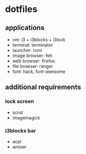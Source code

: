 # dotfiles

## applications
- vm: i3 + i3blocks + i3lock
- terminal: terminator
- launcher: romi
- image browser: feh
- web browser: firefox
- file browser: ranger
- font: hack, font-awesome

## additional requirements
### lock screen
- scrot
- imagemagick

### i3blocks bar
- acpi 
- amixer

